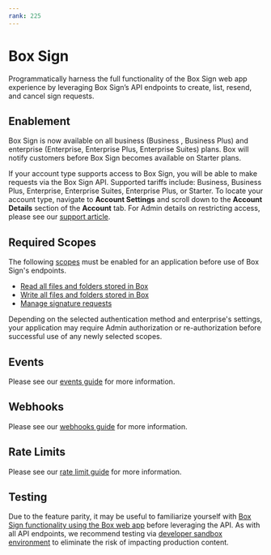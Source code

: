 ```yaml
---
rank: 225
---
```


# Box Sign

Programmatically harness the full functionality of the Box Sign web app
experience by leveraging Box Sign’s API endpoints to create, list, resend, and
cancel sign requests.

## Enablement

<Message type='warning'>
Box Sign is now available on all business (Business , Business Plus) and
enterprise (Enterprise, Enterprise Plus, Enterprise Suites) plans. Box will
notify customers before Box Sign becomes available on Starter plans.
</Message>

If your account type supports access to Box Sign, you will be able to make
requests via the Box Sign API. Supported tariffs include: Business, Business
Plus, Enterprise, Enterprise Suites, Enterprise Plus, or Starter. To locate your
account type, navigate to **Account Settings** and scroll down to the
**Account Details** section of the **Account** tab. For Admin details on
restricting access, please see our [support article][restrict].  

## Required Scopes

The following [scopes][scopes] must be enabled for an application before use of
Box Sign's endpoints.

- [Read all files and folders stored in Box][read]
- [Write all files and folders stored in Box][write]
- [Manage signature requests][sign]

<Message type='warning'>
  Depending on the selected authentication method and enterprise's settings,
  your application may require Admin authorization or re-authorization before
  successful use of any newly selected scopes.
</Message>

## Events

Please see our [events guide][eg] for more information.

## Webhooks

Please see our [webhooks guide][wh] for more information.

## Rate Limits

Please see our [rate limit guide][ratelimit] for more information.

## Testing

Due to the feature parity, it may be useful to familiarize yourself with
[Box Sign functionality using the Box web app][webapp] before leveraging the
API. As with all API endpoints, we recommend testing via 
[developer sandbox environment][sandbox] to eliminate the risk of impacting
production content.

[scopes]: g://api-calls/permissions-and-errors/scopes
[read]: g://api-calls/permissions-and-errors/scopes/#read-all-files-and-folders
[write]: g://api-calls/permissions-and-errors/scopes/#read-and-write-all-files-and-folders
[sign]: g://api-calls/permissions-and-errors/scopes/#manage-signature-requests
<!-- i18n-enable localize-links -->
[restrict]: https://support.box.com/hc/en-us/articles/4404076971155-Enabling-Box-Sign
<!-- i18n-disable localize-links -->
[ratelimit]: g://api-calls/permissions-and-errors/rate-limits/#per-api-rate-limits
<!-- i18n-enable localize-links -->
[webapp]: https://support.box.com/hc/en-us/articles/4404105810195-Sending-a-document-for-signature
[sandbox]: https://support.box.com/hc/en-us/articles/360043697274-Managing-developer-sandboxes-for-Box-admins 
<!-- i18n-disable localize-links -->
[eg]: g://events/event-triggers/sign-events
[wh]: g://webhooks/triggers